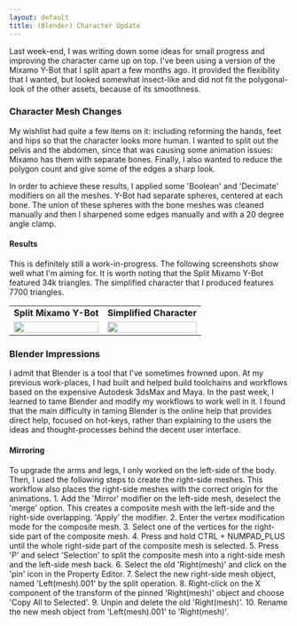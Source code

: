 ```yaml
---
layout: default
title: (Blender) Character Update
---
```

Last week-end, I was writing down some ideas for small progress and improving the character came up on top. I've been using a version of the Mixamo Y-Bot that I split apart a few months ago. It provided the flexibility that I wanted, but looked somewhat insect-like and did not fit the polygonal-look of the other assets, because of its smoothness.

<h3>Character Mesh Changes</h3>
My wishlist had quite a few items on it: including reforming the hands, feet and hips so that the character looks more human. I wanted to split out the pelvis and the abdomen, since that was causing some animation issues: Mixamo has them with separate bones. Finally, I also wanted to reduce the polygon count and give some of the edges a sharp look.

In order to achieve these results, I applied some 'Boolean' and 'Decimate' modifiers on all the meshes. Y-Bot had separate spheres, centered at each bone. The union of these spheres with the bone meshes was cleaned manually and then I sharpened some edges manually and with a 20 degree angle clamp.

<h4>Results</h4>
This is definitely still a work-in-progress. The following screenshots show well what I'm aiming for. It is worth noting that the Split Mixamo Y-Bot featured 34k triangles. The simplified character that I produced features 7700 triangles.

<table width="100%">
    <tr>
        <td><b>Split Mixamo Y-Bot</b></td>
        <td><b>Simplified Character</b></td>
    </tr>
    <tr>
        <td><img width='100%' src="../../../assets/blender-character-ybot-1.PNG"/></td>
        <td><img width='100%' src="../../../assets/blender-character-new-1.PNG"/></td>
    </tr>
</table>

<h3>Blender Impressions</h3>
I admit that Blender is a tool that I've sometimes frowned upon. At my previous work-places, I had built and helped build toolchains and workflows based on the expensive Autodesk  3dsMax and Maya. In the past week, I learned to tame Blender and modify my workflows to work well in it. I found that the main difficulty in taming Blender is the online help that provides direct help, focused on hot-keys, rather than explaining to the users the ideas and thought-processes behind the decent user interface.

<h4>Mirroring</h4>
To upgrade the arms and legs, I only worked on the left-side of the body. Then, I used the following steps to create the right-side meshes. This workflow also places the right-side meshes with the correct origin for the animations.
1. Add the 'Mirror' modifier on the left-side mesh, deselect the 'merge' option. This creates a composite mesh with the left-side and the right-side overlapping. 'Apply' the modifier.
2. Enter the vertex modification mode for the composite mesh.
3. Select one of the vertices for the right-side part of the composite mesh.
4. Press and hold CTRL + NUMPAD_PLUS until the whole right-side part of the composite mesh is selected.
5. Press 'P' and select 'Selection' to split the composite mesh into a right-side mesh and the left-side mesh back.
6. Select the old 'Right(mesh)' and click on the 'pin' icon in the Property Editor.
7. Select the new right-side mesh object, named 'Left(mesh).001' by the split operation.
8. Right-click on the X component of the transform of the pinned 'Right(mesh)' object and choose 'Copy All to Selected'.
9. Unpin and delete the old 'Right(mesh)'.
10. Rename the new mesh object from 'Left(mesh).001' to 'Right(mesh)'.
